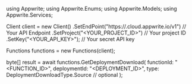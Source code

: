 using Appwrite;
using Appwrite.Enums;
using Appwrite.Models;
using Appwrite.Services;

Client client = new Client()
    .SetEndPoint("https://<REGION>.cloud.appwrite.io/v1") // Your API Endpoint
    .SetProject("<YOUR_PROJECT_ID>") // Your project ID
    .SetKey("<YOUR_API_KEY>"); // Your secret API key

Functions functions = new Functions(client);

byte[] result = await functions.GetDeploymentDownload(
    functionId: "<FUNCTION_ID>",
    deploymentId: "<DEPLOYMENT_ID>",
    type: DeploymentDownloadType.Source // optional
);